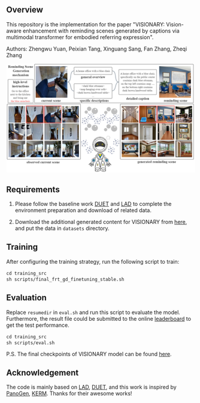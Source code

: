 ## Overview
This repository is the implementation for the paper "VISIONARY: Vision-aware enhancement with reminding scenes generated by captions via multimodal transformer for embodied referring expression".

Authors: Zhengwu Yuan, Peixian Tang, Xinguang Sang, Fan Zhang, Zheqi Zhang

![image](overview.png)
## Requirements
1. Please follow the baseline work [DUET](https://github.com/cshizhe/VLN-DUET) and [LAD](https://github.com/zehao-wang/LAD) to complete the environment preparation and download of related data.

2. Download the additional generated content for VISIONARY from [here](https://drive.google.com/drive/folders/15aPIDUTwWqhRqX5Zp-doJg0j6-pwjavs?usp=drive_link), and put the data in `datasets` directory.

## Training
After configuring the training strategy, run the following script to train:
```
cd training_src
sh scripts/final_frt_gd_finetuning_stable.sh
```

## Evaluation
Replace `resumedir` in `eval.sh` and run this script to evaluate the model. Furthermore, the result file could be submitted to the online [leaderboard](https://eval.ai/web/challenges/challenge-page/606/leaderboard/1683) to get the test performance.
```
cd training_src
sh scripts/eval.sh
```
P.S. The final checkpoints of VISIONARY model can be found [here](https://drive.google.com/drive/folders/105X4u6JS6XQ8tR1FuExWp7y6BiaG3D1q?usp=drive_link).

## Acknowledgement
The code is mainly based on [LAD](https://github.com/zehao-wang/LAD), [DUET](https://github.com/cshizhe/VLN-DUET), and this work is inspired by [PanoGen](https://github.com/jialuli-luka/PanoGen), [KERM](https://github.com/xiangyangli-cn/KERM). Thanks for their awesome works!
